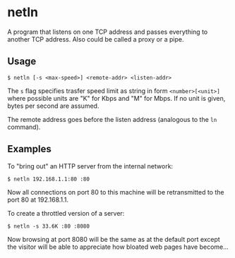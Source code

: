 # netln

A program that listens on one TCP address and passes everything to
another TCP address. Also could be called a proxy or a pipe.


## Usage

	$ netln [-s <max-speed>] <remote-addr> <listen-addr>

The `s` flag specifies trasfer speed limit as string in form
`<number>[<unit>]` where possible units are "K" for Kbps and "M" for
Mbps. If no unit is given, bytes per second are assumed.

The remote address goes before the listen address (analogous to the
`ln` command).


## Examples

To "bring out" an HTTP server from the internal network:

	$ netln 192.168.1.1:80 :80

Now all connections on port 80 to this machine will be retransmitted to
the port 80 at 192.168.1.1.

To create a throttled version of a server:

	$ netln -s 33.6K :80 :8080

Now browsing at port 8080 will be the same as at the default port
except the visitor will be able to appreciate how bloated web pages
have become...
